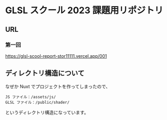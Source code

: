 # GLSL スクール 2023 課題用リポジトリ

## URL

### 第一回

https://glsl-scool-report-stor11111.vercel.app/001

## ディレクトリ構造について

なぜか Nuxt でプロジェクトを作ってしまったので、

```
JS ファイル：/assets/js/
GLSL ファイル：/public/shader/
```

というディレクトリ構造になっています。
